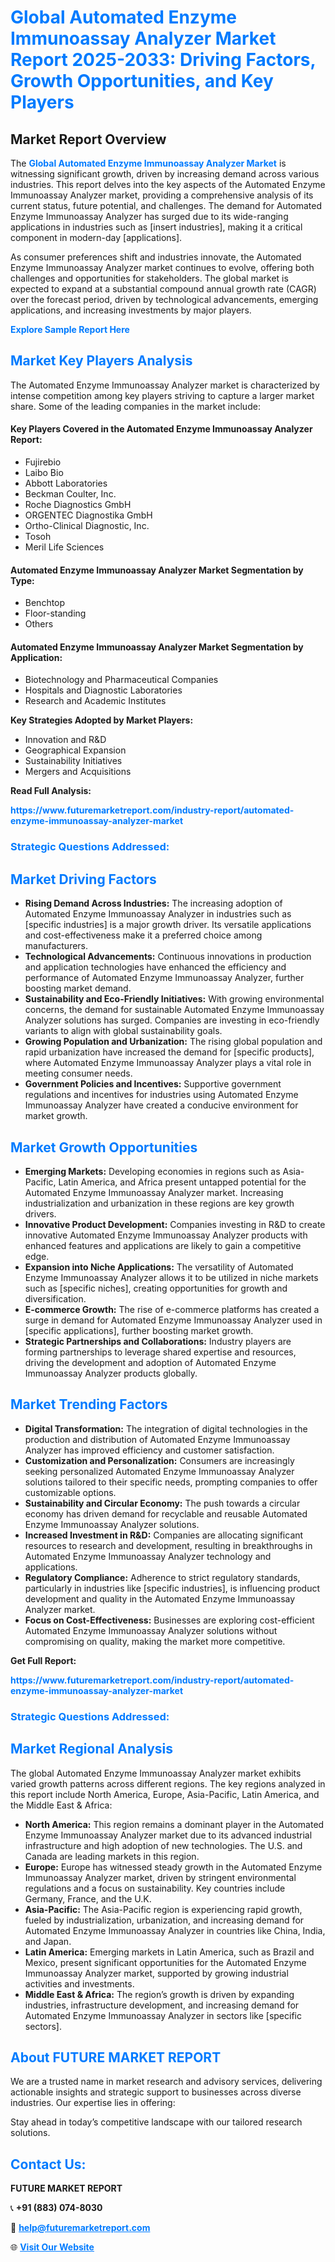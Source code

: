 <h1 style="color: #007BFF;">Global Automated Enzyme Immunoassay Analyzer Market Report 2025-2033: Driving Factors, Growth Opportunities, and Key Players</h1>

<section id="overview">
<h2>Market Report Overview</h2>
<p>The <a href="https://www.futuremarketreport.com/industry-report/automated-enzyme-immunoassay-analyzer-market" style="color: #007BFF; text-decoration: none;"><strong>Global Automated Enzyme Immunoassay Analyzer Market</strong></a> is witnessing significant growth, driven by increasing demand across various industries. This report delves into the key aspects of the Automated Enzyme Immunoassay Analyzer market, providing a comprehensive analysis of its current status, future potential, and challenges. The demand for Automated Enzyme Immunoassay Analyzer has surged due to its wide-ranging applications in industries such as [insert industries], making it a critical component in modern-day [applications].</p>
<p>As consumer preferences shift and industries innovate, the Automated Enzyme Immunoassay Analyzer market continues to evolve, offering both challenges and opportunities for stakeholders. The global market is expected to expand at a substantial compound annual growth rate (CAGR) over the forecast period, driven by technological advancements, emerging applications, and increasing investments by major players.</p>
</section>

<section id="overview">
<p><a href="https://www.futuremarketreport.com/request-sample/reportId=78830" style="color: #007BFF; text-decoration: none;"><strong>Explore Sample Report Here</strong></a></p>
</section>

<section id="key-players">
<h2 style="color: #007BFF;">Market Key Players Analysis</h2>
<p>The Automated Enzyme Immunoassay Analyzer market is characterized by intense competition among key players striving to capture a larger market share. Some of the leading companies in the market include:</p>
<h4>Key Players Covered in the Automated Enzyme Immunoassay Analyzer Report:</h4>
<ul><li>Fujirebio</li><li>Laibo Bio</li><li>Abbott Laboratories</li><li>Beckman Coulter, Inc.</li><li>Roche Diagnostics GmbH</li><li>ORGENTEC Diagnostika GmbH</li><li>Ortho-Clinical Diagnostic, Inc.</li><li>Tosoh</li><li>Meril Life Sciences</li></ul>
<h4>Automated Enzyme Immunoassay Analyzer Market Segmentation by Type:</h4>
<ul><li>Benchtop</li><li>Floor-standing</li><li>Others</li></ul>

<h4>Automated Enzyme Immunoassay Analyzer Market Segmentation by Application:</h4>
<ul><li>Biotechnology and Pharmaceutical Companies</li><li>Hospitals and Diagnostic Laboratories</li><li>Research and Academic Institutes</li></ul>
<p><strong>Key Strategies Adopted by Market Players:</strong></p>
<ul>
<li>Innovation and R&D</li>
<li>Geographical Expansion</li>
<li>Sustainability Initiatives</li>
<li>Mergers and Acquisitions</li>
</ul>
</section>

<section>
<p><strong>Read Full Analysis: </strong></p><a href="https://www.futuremarketreport.com/industry-report/automated-enzyme-immunoassay-analyzer-market" style="color: #007BFF; text-decoration: none;"><strong>https://www.futuremarketreport.com/industry-report/automated-enzyme-immunoassay-analyzer-market</strong></a>
<h3 style="color: #007BFF;">Strategic Questions Addressed:</h3>
</section>

<section id="driving-factors">
<h2 style="color: #007BFF;">Market Driving Factors</h2>
<ul>
<li><strong>Rising Demand Across Industries:</strong> The increasing adoption of Automated Enzyme Immunoassay Analyzer in industries such as [specific industries] is a major growth driver. Its versatile applications and cost-effectiveness make it a preferred choice among manufacturers.</li>
<li><strong>Technological Advancements:</strong> Continuous innovations in production and application technologies have enhanced the efficiency and performance of Automated Enzyme Immunoassay Analyzer, further boosting market demand.</li>
<li><strong>Sustainability and Eco-Friendly Initiatives:</strong> With growing environmental concerns, the demand for sustainable Automated Enzyme Immunoassay Analyzer solutions has surged. Companies are investing in eco-friendly variants to align with global sustainability goals.</li>
<li><strong>Growing Population and Urbanization:</strong> The rising global population and rapid urbanization have increased the demand for [specific products], where Automated Enzyme Immunoassay Analyzer plays a vital role in meeting consumer needs.</li>
<li><strong>Government Policies and Incentives:</strong> Supportive government regulations and incentives for industries using Automated Enzyme Immunoassay Analyzer have created a conducive environment for market growth.</li>
</ul>
</section>

<section id="growth-opportunities">
<h2 style="color: #007BFF;">Market Growth Opportunities</h2>
<ul>
<li><strong>Emerging Markets:</strong> Developing economies in regions such as Asia-Pacific, Latin America, and Africa present untapped potential for the Automated Enzyme Immunoassay Analyzer market. Increasing industrialization and urbanization in these regions are key growth drivers.</li>
<li><strong>Innovative Product Development:</strong> Companies investing in R&D to create innovative Automated Enzyme Immunoassay Analyzer products with enhanced features and applications are likely to gain a competitive edge.</li>
<li><strong>Expansion into Niche Applications:</strong> The versatility of Automated Enzyme Immunoassay Analyzer allows it to be utilized in niche markets such as [specific niches], creating opportunities for growth and diversification.</li>
<li><strong>E-commerce Growth:</strong> The rise of e-commerce platforms has created a surge in demand for Automated Enzyme Immunoassay Analyzer used in [specific applications], further boosting market growth.</li>
<li><strong>Strategic Partnerships and Collaborations:</strong> Industry players are forming partnerships to leverage shared expertise and resources, driving the development and adoption of Automated Enzyme Immunoassay Analyzer products globally.</li>
</ul>
</section>

<section id="trending-factors">
<h2 style="color: #007BFF;">Market Trending Factors</h2>
<ul>
<li><strong>Digital Transformation:</strong> The integration of digital technologies in the production and distribution of Automated Enzyme Immunoassay Analyzer has improved efficiency and customer satisfaction.</li>
<li><strong>Customization and Personalization:</strong> Consumers are increasingly seeking personalized Automated Enzyme Immunoassay Analyzer solutions tailored to their specific needs, prompting companies to offer customizable options.</li>
<li><strong>Sustainability and Circular Economy:</strong> The push towards a circular economy has driven demand for recyclable and reusable Automated Enzyme Immunoassay Analyzer solutions.</li>
<li><strong>Increased Investment in R&D:</strong> Companies are allocating significant resources to research and development, resulting in breakthroughs in Automated Enzyme Immunoassay Analyzer technology and applications.</li>
<li><strong>Regulatory Compliance:</strong> Adherence to strict regulatory standards, particularly in industries like [specific industries], is influencing product development and quality in the Automated Enzyme Immunoassay Analyzer market.</li>
<li><strong>Focus on Cost-Effectiveness:</strong> Businesses are exploring cost-efficient Automated Enzyme Immunoassay Analyzer solutions without compromising on quality, making the market more competitive.</li>
</ul>
</section>

<section>
<p><strong>Get Full Report: </strong></p><a href="https://www.futuremarketreport.com/industry-report/automated-enzyme-immunoassay-analyzer-market" style="color: #007BFF; text-decoration: none;"><strong>https://www.futuremarketreport.com/industry-report/automated-enzyme-immunoassay-analyzer-market</strong></a>
<h3 style="color: #007BFF;">Strategic Questions Addressed:</h3>
</section>


<section id="regional-analysis">
<h2 style="color: #007BFF;">Market Regional Analysis</h2>
<p>The global Automated Enzyme Immunoassay Analyzer market exhibits varied growth patterns across different regions. The key regions analyzed in this report include North America, Europe, Asia-Pacific, Latin America, and the Middle East & Africa:</p>
<ul>
<li><strong>North America:</strong> This region remains a dominant player in the Automated Enzyme Immunoassay Analyzer market due to its advanced industrial infrastructure and high adoption of new technologies. The U.S. and Canada are leading markets in this region.</li>
<li><strong>Europe:</strong> Europe has witnessed steady growth in the Automated Enzyme Immunoassay Analyzer market, driven by stringent environmental regulations and a focus on sustainability. Key countries include Germany, France, and the U.K.</li>
<li><strong>Asia-Pacific:</strong> The Asia-Pacific region is experiencing rapid growth, fueled by industrialization, urbanization, and increasing demand for Automated Enzyme Immunoassay Analyzer in countries like China, India, and Japan.</li>
<li><strong>Latin America:</strong> Emerging markets in Latin America, such as Brazil and Mexico, present significant opportunities for the Automated Enzyme Immunoassay Analyzer market, supported by growing industrial activities and investments.</li>
<li><strong>Middle East & Africa:</strong> The region’s growth is driven by expanding industries, infrastructure development, and increasing demand for Automated Enzyme Immunoassay Analyzer in sectors like [specific sectors].</li>
</ul>
</section>

<footer>
<h2 style="color: #007BFF;">About FUTURE MARKET REPORT</h2>
<p>We are a trusted name in market research and advisory services, delivering actionable insights and strategic support to businesses across diverse industries. Our expertise lies in offering:</p>

<p>Stay ahead in today’s competitive landscape with our tailored research solutions.</p>

<h2 style="color: #007BFF;">Contact Us:</h2>
<p><strong>FUTURE MARKET REPORT</strong></p>
<p>📞 <strong>+91 (883) 074-8030</strong></p>
<p>📧 <strong><a href="mailto:help@futuremarketreport.com" style="color: #007BFF;">help@futuremarketreport.com</a></strong></p>
<p>🌐 <strong><a href="https://www.futuremarketreport.com/" style="color: #007BFF;">Visit Our Website</a></strong></p>
</footer>